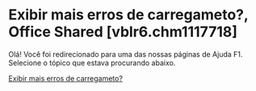
# Exibir mais erros de carregameto?, Office Shared [vblr6.chm1117718]

Olá! Você foi redirecionado para uma das nossas páginas de Ajuda F1. Selecione o tópico que estava procurando abaixo.

[Exibir mais erros de carregameto?](http://msdn.microsoft.com/library/793041bd-219d-7503-aead-b50d2ab2e7cc%28Office.15%29.aspx)
